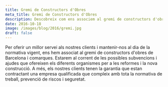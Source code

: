 ```yaml
---
title: Gremi de Constructors d'Obres
meta_title: Gremi de Constructors d'Obres
description: Descobreix com ens associem al gremi de constructors d'obres de Barcelona i comarques per a proporcionar un millor servei als nostres clients i estar al dia de la normativa vigent.
date: 2016-10-18
image: /images/blog/2016/gremi.jpg
draft: false
---
```


Per oferir un millor servei als nostres clients i mantenir-nos al dia de la normativa vigent, ens hem associat al gremi de constructors d'obres de Barcelona i comarques. Estarem al corrent de les possibles subvencions i ajudes que ofereixen els diferents organismes per a les reformes i la nova construcció. A més, els nostres clients tenen la garantia que estan contractant una empresa qualificada que compleix amb tota la normativa de treball, prevenció de riscos i seguretat.
